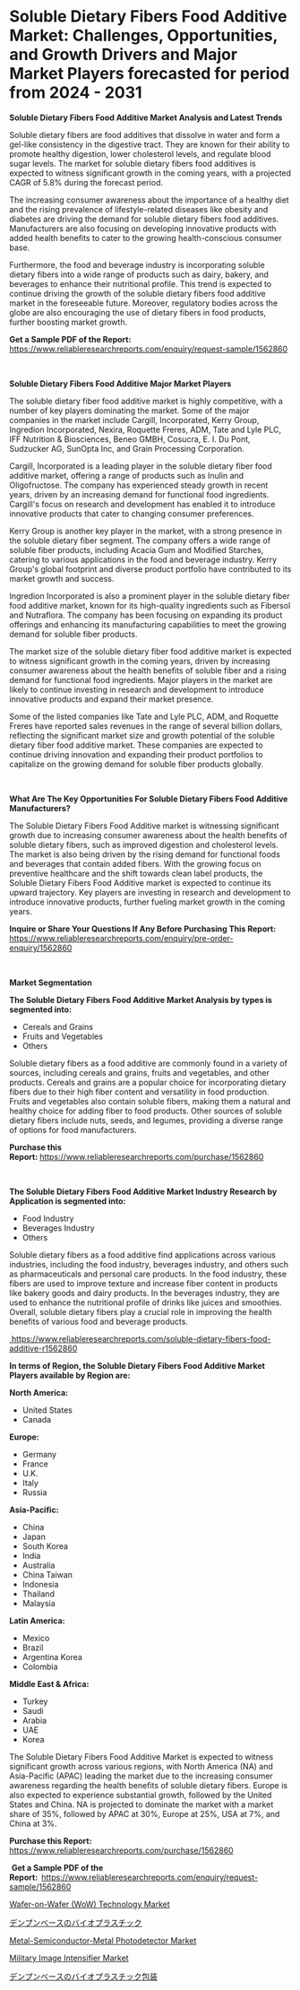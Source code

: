 <p><h1>Soluble Dietary Fibers Food Additive Market: Challenges, Opportunities, and Growth Drivers and Major Market Players forecasted for period from 2024 - 2031</h1></p><p><strong>Soluble Dietary Fibers Food Additive Market Analysis and Latest Trends</strong></p>
<p><p>Soluble dietary fibers are food additives that dissolve in water and form a gel-like consistency in the digestive tract. They are known for their ability to promote healthy digestion, lower cholesterol levels, and regulate blood sugar levels. The market for soluble dietary fibers food additives is expected to witness significant growth in the coming years, with a projected CAGR of 5.8% during the forecast period.</p><p>The increasing consumer awareness about the importance of a healthy diet and the rising prevalence of lifestyle-related diseases like obesity and diabetes are driving the demand for soluble dietary fibers food additives. Manufacturers are also focusing on developing innovative products with added health benefits to cater to the growing health-conscious consumer base.</p><p>Furthermore, the food and beverage industry is incorporating soluble dietary fibers into a wide range of products such as dairy, bakery, and beverages to enhance their nutritional profile. This trend is expected to continue driving the growth of the soluble dietary fibers food additive market in the foreseeable future. Moreover, regulatory bodies across the globe are also encouraging the use of dietary fibers in food products, further boosting market growth.</p></p>
<p><strong>Get a Sample PDF of the Report:&nbsp;</strong> <a href="https://www.reliableresearchreports.com/enquiry/request-sample/1562860">https://www.reliableresearchreports.com/enquiry/request-sample/1562860</a></p>
<p>&nbsp;</p>
<p><strong>Soluble Dietary Fibers Food Additive Major Market Players</strong></p>
<p><p>The soluble dietary fiber food additive market is highly competitive, with a number of key players dominating the market. Some of the major companies in the market include Cargill, Incorporated, Kerry Group, Ingredion Incorporated, Nexira, Roquette Freres, ADM, Tate and Lyle PLC, IFF Nutrition & Biosciences, Beneo GMBH, Cosucra, E. I. Du Pont, Sudzucker AG, SunOpta Inc, and Grain Processing Corporation.</p><p>Cargill, Incorporated is a leading player in the soluble dietary fiber food additive market, offering a range of products such as Inulin and Oligofructose. The company has experienced steady growth in recent years, driven by an increasing demand for functional food ingredients. Cargill's focus on research and development has enabled it to introduce innovative products that cater to changing consumer preferences.</p><p>Kerry Group is another key player in the market, with a strong presence in the soluble dietary fiber segment. The company offers a wide range of soluble fiber products, including Acacia Gum and Modified Starches, catering to various applications in the food and beverage industry. Kerry Group's global footprint and diverse product portfolio have contributed to its market growth and success.</p><p>Ingredion Incorporated is also a prominent player in the soluble dietary fiber food additive market, known for its high-quality ingredients such as Fibersol and Nutraflora. The company has been focusing on expanding its product offerings and enhancing its manufacturing capabilities to meet the growing demand for soluble fiber products.</p><p>The market size of the soluble dietary fiber food additive market is expected to witness significant growth in the coming years, driven by increasing consumer awareness about the health benefits of soluble fiber and a rising demand for functional food ingredients. Major players in the market are likely to continue investing in research and development to introduce innovative products and expand their market presence.</p><p>Some of the listed companies like Tate and Lyle PLC, ADM, and Roquette Freres have reported sales revenues in the range of several billion dollars, reflecting the significant market size and growth potential of the soluble dietary fiber food additive market. These companies are expected to continue driving innovation and expanding their product portfolios to capitalize on the growing demand for soluble fiber products globally.</p></p>
<p>&nbsp;</p>
<p><strong>What Are The Key Opportunities For Soluble Dietary Fibers Food Additive Manufacturers?</strong></p>
<p><p>The Soluble Dietary Fibers Food Additive market is witnessing significant growth due to increasing consumer awareness about the health benefits of soluble dietary fibers, such as improved digestion and cholesterol levels. The market is also being driven by the rising demand for functional foods and beverages that contain added fibers. With the growing focus on preventive healthcare and the shift towards clean label products, the Soluble Dietary Fibers Food Additive market is expected to continue its upward trajectory. Key players are investing in research and development to introduce innovative products, further fueling market growth in the coming years.</p></p>
<p><strong>Inquire or Share Your Questions If Any Before Purchasing This Report:</strong> <a href="https://www.reliableresearchreports.com/enquiry/pre-order-enquiry/1562860">https://www.reliableresearchreports.com/enquiry/pre-order-enquiry/1562860</a></p>
<p>&nbsp;</p>
<p><strong>Market Segmentation</strong></p>
<p><strong>The Soluble Dietary Fibers Food Additive Market Analysis by types is segmented into:</strong></p>
<p><ul><li>Cereals and Grains</li><li>Fruits and Vegetables</li><li>Others</li></ul></p>
<p><p>Soluble dietary fibers as a food additive are commonly found in a variety of sources, including cereals and grains, fruits and vegetables, and other products. Cereals and grains are a popular choice for incorporating dietary fibers due to their high fiber content and versatility in food production. Fruits and vegetables also contain soluble fibers, making them a natural and healthy choice for adding fiber to food products. Other sources of soluble dietary fibers include nuts, seeds, and legumes, providing a diverse range of options for food manufacturers.</p></p>
<p><strong>Purchase this Report:&nbsp;</strong><a href="https://www.reliableresearchreports.com/purchase/1562860">https://www.reliableresearchreports.com/purchase/1562860</a></p>
<p>&nbsp;</p>
<p><strong>The Soluble Dietary Fibers Food Additive Market Industry Research by Application is segmented into:</strong></p>
<p><ul><li>Food Industry</li><li>Beverages Industry</li><li>Others</li></ul></p>
<p><p>Soluble dietary fibers as a food additive find applications across various industries, including the food industry, beverages industry, and others such as pharmaceuticals and personal care products. In the food industry, these fibers are used to improve texture and increase fiber content in products like bakery goods and dairy products. In the beverages industry, they are used to enhance the nutritional profile of drinks like juices and smoothies. Overall, soluble dietary fibers play a crucial role in improving the health benefits of various food and beverage products.</p></p>
<p><a href="https://www.reliableresearchreports.com/soluble-dietary-fibers-food-additive-r1562860">&nbsp;https://www.reliableresearchreports.com/soluble-dietary-fibers-food-additive-r1562860</a></p>
<p><strong>In terms of Region, the Soluble Dietary Fibers Food Additive Market Players available by Region are:</strong></p>
<p>
    <p> <strong> North America: </strong>
        <ul>
            <li>United States</li>
            <li>Canada</li>
        </ul>
        </p> 
    <p> <strong> Europe: </strong>
        <ul>
            <li>Germany</li>
            <li>France</li>
            <li>U.K.</li>
            <li>Italy</li>
            <li>Russia</li>
        </ul>
        </p> 
    <p> <strong> Asia-Pacific: </strong>
        <ul>
            <li>China</li>
            <li>Japan</li>
            <li>South Korea</li>
            <li>India</li>
            <li>Australia</li>
            <li>China Taiwan</li>
            <li>Indonesia</li>
            <li>Thailand</li>
            <li>Malaysia</li>
        </ul>
        </p> 
    <p> <strong> Latin America: </strong>
        <ul>
            <li>Mexico</li>
            <li>Brazil</li>
            <li>Argentina Korea</li>
            <li>Colombia</li>
        </ul>
        </p> 
    <p> <strong> Middle East & Africa: </strong>
        <ul>
            <li>Turkey</li>
            <li>Saudi</li>
            <li>Arabia</li>
            <li>UAE</li>
            <li>Korea</li>
        </ul>
    </p>
    </p>
<p><p>The Soluble Dietary Fibers Food Additive Market is expected to witness significant growth across various regions, with North America (NA) and Asia-Pacific (APAC) leading the market due to the increasing consumer awareness regarding the health benefits of soluble dietary fibers. Europe is also expected to experience substantial growth, followed by the United States and China. NA is projected to dominate the market with a market share of 35%, followed by APAC at 30%, Europe at 25%, USA at 7%, and China at 3%.</p></p>
<p><strong>Purchase this Report: </strong><a href="https://www.reliableresearchreports.com/purchase/1562860">https://www.reliableresearchreports.com/purchase/1562860</a></p>
<p>&nbsp;<strong>Get a Sample PDF of the Report:&nbsp;&nbsp;</strong><a href="https://www.reliableresearchreports.com/enquiry/request-sample/1562860">https://www.reliableresearchreports.com/enquiry/request-sample/1562860</a></p>
<p><strong></strong></p>
<p><p><a href="https://github.com/guneycigdem35/Market-Research-Report-List-3/blob/main/wafer-on-wafer-wow-technology-market.md">Wafer-on-Wafer (WoW) Technology Market</a></p><p><a href="https://github.com/BoydYundt1/Market-Research-Report-List-1/blob/main/9793622151072.md">デンプンベースのバイオプラスチック</a></p><p><a href="https://github.com/Paul14Anderson63/Market-Research-Report-List-4/blob/main/metal-semiconductor-metal-photodetector-market.md">Metal-Semiconductor-Metal Photodetector Market</a></p><p><a href="https://issuu.com/reportprime-2/docs/military-image-intensifier-market-size-2030.pptx">Military Image Intensifier Market</a></p><p><a href="https://github.com/JessKilback/Market-Research-Report-List-1/blob/main/8221089151073.md">デンプンベースのバイオプラスチック包装</a></p></p>